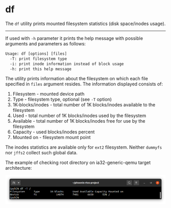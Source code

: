 # df

The `df` utility prints mounted filesystem statistics (disk space/inodes usage).

---

If used with `-h` parameter it prints the help message with possible arguments and parameters as follows:

```console
Usage: df [options] [files]
  -T: print filesystem type
  -i: print inode information instead of block usage
  -h: print this help message
```

The utility prints information about the filesystem on which each file specified in `files` argument resides.
The information displayed consists of:

1. Filesystem - mounted device path
2. Type - filesystem type, optional (see `-T` option)
3. 1K-blocks/inodes - total number of 1K blocks/inodes available to the filesystem
4. Used - total number of 1K blocks/inodes used by the filesystem
5. Available - total number of 1K blocks/inodes free for use by the filesystem
6. Capacity - used blocks/inodes percent
7. Mounted on - filesystem mount point

The inodes statistics are available only for `ext2` filesystem. Neither `dummyfs` nor `jffs2` collect such global data.

The example of checking root directory on ia32-generic-qemu target architecture:

![Image](../../../_static/images/utils/psh/df_example.png)
